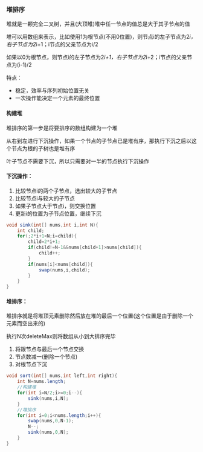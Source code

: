 ### 堆排序

堆就是一颗完全二叉树，并且(大顶堆)堆中任一节点的值总是大于其子节点的值

堆可以用数组来表示，比如使用1为根节点(不用0位置)，则节点i的左子节点为2*i，右子节点为2*i+1；i节点的父亲节点为i/2

如果以0为根节点，则节点i的左子节点为2*i+1，右子节点为2*i+2；i节点的父亲节点为(i-1)/2

特点：

+ 稳定，效率与序列初始位置无关
+ 一次操作能决定一个元素的最终位置

#### 构建堆

堆排序的第一步是将要排序的数组构建为一个堆

从右到左进行下沉操作，如果一个节点的子节点已是堆有序，那执行下沉之后以这个节点为根的子树也是堆有序

叶子节点不需要下沉，所以只需要对一半的节点执行下沉操作

#### 下沉操作：

1. 比较节点i的两个子节点，选出较大的子节点
2. 比较节点i与较大的子节点
3. 如果子节点大于节点i，则交换位置
4. 更新i的位置为子节点位置，继续下沉

```java
void sink(int[] nums,int i,int N){
    int child;
    for(;2*i+1<N;i=child){
        child=2*i+1;
        if(child!=N-1&&nums[child+1]>nums[child]){
            child++;
        }
        if(nums[i]<nums[child]){
            swap(nums,i,child);
        }
    }
}
```

#### 堆排序：

堆排序就是将堆顶元素删除然后放在堆的最后一个位置(这个位置是由于删除一个元素而空出来的)

执行N次deleteMax则将数组从小到大排序完毕

1. 将跟节点与最后一个节点交换
2. 节点数减一(删除一个节点)
3. 对根节点下沉

```java
void sort(int[] nums,int left,int right){
    int N=nums.length;
    //构建堆
    for(int i=N/2;i>=0;i--){
        sink(nums,i,N);
    }
    //堆排序
    for(int i=0;i<nums.length;i++){
        swap(nums,0,N-1);
        N--;
        sink(nums,0,N);
    }
}
```